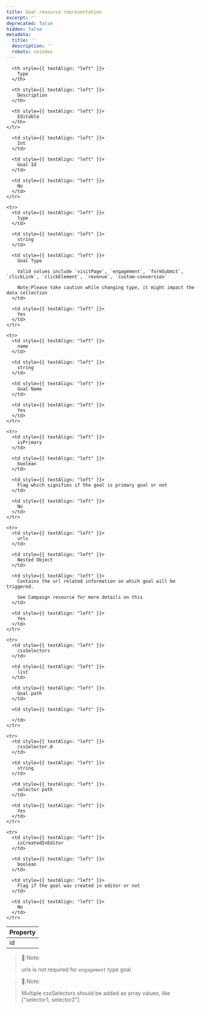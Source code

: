 ```yaml
---
title: Goal resource representation
excerpt: ''
deprecated: false
hidden: false
metadata:
  title: ''
  description: ''
  robots: noindex
---
```

<Table align={["left","left","left","left"]}>
  <thead>
    <tr>
      <th style={{ textAlign: "left" }}>
        Property
      </th>

      <th style={{ textAlign: "left" }}>
        Type
      </th>

      <th style={{ textAlign: "left" }}>
        Description
      </th>

      <th style={{ textAlign: "left" }}>
        Editable
      </th>
    </tr>
  </thead>

  <tbody>
    <tr>
      <td style={{ textAlign: "left" }}>
        id
      </td>

      <td style={{ textAlign: "left" }}>
        Int
      </td>

      <td style={{ textAlign: "left" }}>
        Goal Id
      </td>

      <td style={{ textAlign: "left" }}>
        No
      </td>
    </tr>

    <tr>
      <td style={{ textAlign: "left" }}>
        type
      </td>

      <td style={{ textAlign: "left" }}>
        string
      </td>

      <td style={{ textAlign: "left" }}>
        Goal Type

        Valid values include `visitPage`, `engagement`, `formSubmit`, `clickLink`, `clickElement`, `revenue`, `custom-conversion`

        Note:Please take caution while changing type, it might impact the data collection
      </td>

      <td style={{ textAlign: "left" }}>
        Yes
      </td>
    </tr>

    <tr>
      <td style={{ textAlign: "left" }}>
        name
      </td>

      <td style={{ textAlign: "left" }}>
        string
      </td>

      <td style={{ textAlign: "left" }}>
        Goal Name
      </td>

      <td style={{ textAlign: "left" }}>
        Yes
      </td>
    </tr>

    <tr>
      <td style={{ textAlign: "left" }}>
        isPrimary
      </td>

      <td style={{ textAlign: "left" }}>
        boolean
      </td>

      <td style={{ textAlign: "left" }}>
        Flag which signifies if the goal is primary goal or not
      </td>

      <td style={{ textAlign: "left" }}>
        No
      </td>
    </tr>

    <tr>
      <td style={{ textAlign: "left" }}>
        urls
      </td>

      <td style={{ textAlign: "left" }}>
        Nested Object
      </td>

      <td style={{ textAlign: "left" }}>
        Contains the url related information on which goal will be triggered. 

        See Campaign resource for more details on this
      </td>

      <td style={{ textAlign: "left" }}>
        Yes
      </td>
    </tr>

    <tr>
      <td style={{ textAlign: "left" }}>
        cssSelectors
      </td>

      <td style={{ textAlign: "left" }}>
        list
      </td>

      <td style={{ textAlign: "left" }}>
        Goal path
      </td>

      <td style={{ textAlign: "left" }}>

      </td>
    </tr>

    <tr>
      <td style={{ textAlign: "left" }}>
        cssSelector.0
      </td>

      <td style={{ textAlign: "left" }}>
        string
      </td>

      <td style={{ textAlign: "left" }}>
        selector path
      </td>

      <td style={{ textAlign: "left" }}>
        Yes
      </td>
    </tr>

    <tr>
      <td style={{ textAlign: "left" }}>
        isCreatedInEditor
      </td>

      <td style={{ textAlign: "left" }}>
        boolean
      </td>

      <td style={{ textAlign: "left" }}>
        Flag if the goal was created in editor or not
      </td>

      <td style={{ textAlign: "left" }}>
        No
      </td>
    </tr>
  </tbody>
</Table>

> 📘 Note:
>
> urls is not required for `engagement` type goal

> 📘 Note:
>
> Multiple cssSelectors should be added as array values, like \["selector1, selector2"]
